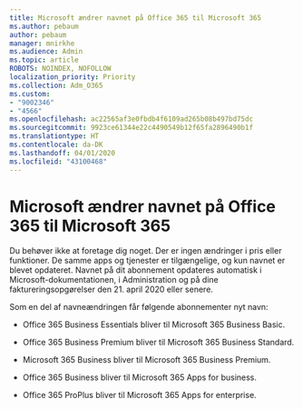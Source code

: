 ```yaml
---
title: Microsoft ændrer navnet på Office 365 til Microsoft 365
ms.author: pebaum
author: pebaum
manager: mnirkhe
ms.audience: Admin
ms.topic: article
ROBOTS: NOINDEX, NOFOLLOW
localization_priority: Priority
ms.collection: Adm_O365
ms.custom:
- "9002346"
- "4566"
ms.openlocfilehash: ac22565af3e0fbdb4f6109ad265b08b497bd75dc
ms.sourcegitcommit: 9923ce61344e22c4490549b12f65fa2896490b1f
ms.translationtype: HT
ms.contentlocale: da-DK
ms.lasthandoff: 04/01/2020
ms.locfileid: "43100468"
---
```

# <a name="microsoft-is-renaming-office-365-to-microsoft-365"></a>Microsoft ændrer navnet på Office 365 til Microsoft 365

Du behøver ikke at foretage dig noget. Der er ingen ændringer i pris eller funktioner. De samme apps og tjenester er tilgængelige, og kun navnet er blevet opdateret. Navnet på dit abonnement opdateres automatisk i Microsoft-dokumentationen, i Administration og på dine faktureringsopgørelser den 21. april 2020 eller senere.

Som en del af navneændringen får følgende abonnementer nyt navn:

- Office 365 Business Essentials bliver til Microsoft 365 Business Basic.

- Office 365 Business Premium bliver til Microsoft 365 Business Standard.

- Microsoft 365 Business bliver til Microsoft 365 Business Premium.

- Office 365 Business bliver til Microsoft 365 Apps for business.

- Office 365 ProPlus bliver til Microsoft 365 Apps for enterprise.
